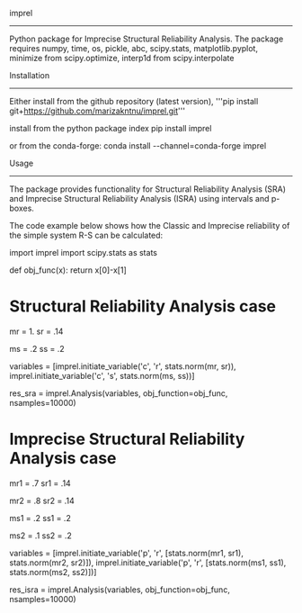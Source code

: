 imprel
________________________
Python package for Imprecise Structural Reliability Analysis. The package
requires numpy, time, os, pickle, abc, scipy.stats, matplotlib.pyplot,
minimize from scipy.optimize, interp1d from scipy.interpolate



Installation
________________________
Either install from the github repository (latest version),
'''pip install git+https://github.com/marizakntnu/imprel.git'''

install from the python package index
pip install imprel

or from the conda-forge:
conda install --channel=conda-forge imprel



Usage
________________________
The package provides functionality for Structural Reliability Analysis (SRA) 
and Imprecise Structural Reliability Analysis (ISRA) using intervals and p-boxes.
 
The code example below shows how the Classic and Imprecise reliability
of the simple system R-S can be calculated:


import imprel
import scipy.stats as stats

def obj_func(x):
    return x[0]-x[1]



# Structural Reliability Analysis case
mr = 1.
sr = .14

ms = .2
ss = .2

variables = [imprel.initiate_variable('c', 'r', stats.norm(mr, sr)),
             imprel.initiate_variable('c', 's', stats.norm(ms, ss))]

res_sra = imprel.Analysis(variables, obj_function=obj_func, nsamples=10000)
 

                  
# Imprecise Structural Reliability Analysis case
mr1 = .7
sr1 = .14

mr2 = .8
sr2 = .14

ms1 = .2
ss1 = .2

ms2 = .1
ss2 = .2

variables = [imprel.initiate_variable('p', 'r', [stats.norm(mr1, sr1),
                                                 stats.norm(mr2, sr2)]),
             imprel.initiate_variable('p', 'r', [stats.norm(ms1, ss1),
                                                 stats.norm(ms2, ss2)])]

res_isra = imprel.Analysis(variables, obj_function=obj_func, nsamples=10000)
